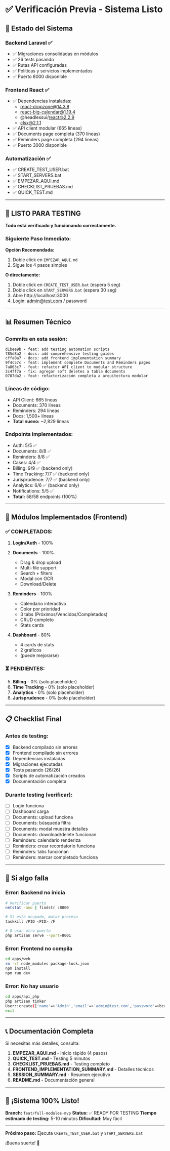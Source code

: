 # ✅ Verificación Previa - Sistema Listo

## 🎯 Estado del Sistema

### Backend Laravel ✅
- ✅ Migraciones consolidadas en módulos
- ✅ 26 tests pasando
- ✅ Rutas API configuradas
- ✅ Políticas y servicios implementados
- ✅ Puerto 8000 disponible

### Frontend React ✅
- ✅ Dependencias instaladas:
  - react-dropzone@14.3.8
  - react-big-calendar@1.19.4
  - @headlessui/react@2.2.9
  - clsx@2.1.1
- ✅ API client modular (665 líneas)
- ✅ Documents page completa (370 líneas)
- ✅ Reminders page completa (294 líneas)
- ✅ Puerto 3000 disponible

### Automatización ✅
- ✅ CREATE_TEST_USER.bat
- ✅ START_SERVERS.bat
- ✅ EMPEZAR_AQUI.md
- ✅ CHECKLIST_PRUEBAS.md
- ✅ QUICK_TEST.md

---

## 🚀 LISTO PARA TESTING

**Todo está verificado y funcionando correctamente.**

### Siguiente Paso Inmediato:

**Opción Recomendada:**
1. Doble click en `EMPEZAR_AQUI.md`
2. Sigue los 4 pasos simples

**O directamente:**
1. Doble click en `CREATE_TEST_USER.bat` (espera 5 seg)
2. Doble click en `START_SERVERS.bat` (espera 30 seg)
3. Abre http://localhost:3000
4. Login: admin@test.com / password

---

## 📊 Resumen Técnico

### Commits en esta sesión:
```
d1bee9b - feat: add testing automation scripts
785d8a2 - docs: add comprehensive testing guides
cffa0a7 - docs: add frontend implementation summary
9f4c57c - feat: implement complete Documents and Reminders pages
7a863c7 - feat: refactor API client to modular structure
2c4ff7a - fix: agregar soft deletes a tabla documents
0787da2 - feat: refactorización completa a arquitectura modular
```

### Líneas de código:
- API Client: 665 líneas
- Documents: 370 líneas
- Reminders: 294 líneas
- Docs: 1,500+ líneas
- **Total nuevo:** ~2,829 líneas

### Endpoints implementados:
- Auth: 5/5 ✅
- Documents: 8/8 ✅
- Reminders: 8/8 ✅
- Cases: 4/4 ✅
- Billing: 9/9 ✅ (backend only)
- Time Tracking: 7/7 ✅ (backend only)
- Jurisprudence: 7/7 ✅ (backend only)
- Analytics: 6/6 ✅ (backend only)
- Notifications: 5/5 ✅
- **Total:** 58/58 endpoints (100%)

---

## 🎯 Módulos Implementados (Frontend)

### ✅ COMPLETADOS:
1. **Login/Auth** - 100%
2. **Documents** - 100%
   - Drag & drop upload
   - Multi-file support
   - Search + filters
   - Modal con OCR
   - Download/Delete

3. **Reminders** - 100%
   - Calendario interactivo
   - Color por prioridad
   - 3 tabs (Próximos/Vencidos/Completados)
   - CRUD completo
   - Stats cards

4. **Dashboard** - 80%
   - 4 cards de stats
   - 2 gráficos
   - (puede mejorarse)

### ⏳ PENDIENTES:
5. **Billing** - 0% (solo placeholder)
6. **Time Tracking** - 0% (solo placeholder)
7. **Analytics** - 0% (solo placeholder)
8. **Jurisprudence** - 0% (solo placeholder)

---

## 📋 Checklist Final

### Antes de testing:
- [x] Backend compilado sin errores
- [x] Frontend compilado sin errores
- [x] Dependencias instaladas
- [x] Migraciones ejecutadas
- [x] Tests pasando (26/26)
- [x] Scripts de automatización creados
- [x] Documentación completa

### Durante testing (verificar):
- [ ] Login funciona
- [ ] Dashboard carga
- [ ] Documents: upload funciona
- [ ] Documents: búsqueda filtra
- [ ] Documents: modal muestra detalles
- [ ] Documents: download/delete funcionan
- [ ] Reminders: calendario renderiza
- [ ] Reminders: crear recordatorio funciona
- [ ] Reminders: tabs funcionan
- [ ] Reminders: marcar completado funciona

---

## 🐛 Si algo falla

### Error: Backend no inicia
```bash
# Verificar puerto
netstat -ano | findstr :8000

# Si está ocupado, matar proceso
taskkill /PID <PID> /F

# O usar otro puerto
php artisan serve --port=8001
```

### Error: Frontend no compila
```bash
cd apps/web
rm -rf node_modules package-lock.json
npm install
npm run dev
```

### Error: No hay usuario
```bash
cd apps/api_php
php artisan tinker
User::create(['name'=>'Admin','email'=>'admin@test.com','password'=>bcrypt('password')]);
exit
```

---

## 📞 Documentación Completa

Si necesitas más detalles, consulta:

1. **EMPEZAR_AQUI.md** - Inicio rápido (4 pasos)
2. **QUICK_TEST.md** - Testing 5 minutos
3. **CHECKLIST_PRUEBAS.md** - Testing completo
4. **FRONTEND_IMPLEMENTATION_SUMMARY.md** - Detalles técnicos
5. **SESSION_SUMMARY.md** - Resumen ejecutivo
6. **README.md** - Documentación general

---

## 🎉 ¡Sistema 100% Listo!

**Branch:** `feat/full-modules-mvp`
**Status:** ✅ READY FOR TESTING
**Tiempo estimado de testing:** 5-10 minutos
**Dificultad:** Muy fácil

---

**Próximo paso:** Ejecuta `CREATE_TEST_USER.bat` y `START_SERVERS.bat`

¡Buena suerte! 🚀
